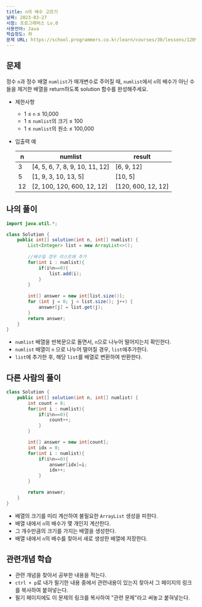 ```yaml
---
title: n의 배수 고르기
날짜: 2023-03-27
시험: 프로그래머스 Lv.0
사용언어: Java
학습정도: 하
문제 URL: https://school.programmers.co.kr/learn/courses/30/lessons/120905
---
```

## 문제

정수 `n`과 정수 배열 `numlist`가 매개변수로 주어질 때, `numlist`에서 `n`의 배수가 아닌 수들을 제거한 배열을 return하도록 solution 함수를 완성해주세요.

- 제한사항
    - 1 ≤ `n` ≤ 10,000
    - 1 ≤ `numlist`의 크기 ≤ 100
    - 1 ≤ `numlist`의 원소 ≤ 100,000
- 입출력 예
    
    
    | n | numlist | result |
    | --- | --- | --- |
    | 3 | [4, 5, 6, 7, 8, 9, 10, 11, 12] | [6, 9, 12] |
    | 5 | [1, 9, 3, 10, 13, 5] | [10, 5] |
    | 12 | [2, 100, 120, 600, 12, 12] | [120, 600, 12, 12] |

## 나의 풀이

```java
import java.util.*;

class Solution {
    public int[] solution(int n, int[] numlist) {
        List<Integer> list = new ArrayList<>();
        
        //배수일 경우 리스트에 추가
        for(int i : numlist){
            if(i%n==0){
                list.add(i);
            }
        }
        
        int[] answer = new int[list.size()];
        for (int j = 0; j < list.size(); j++) {
            answer[j] = list.get(j);
        }
        return answer;
    }
}
```

- `numlist` 배열을 반복문으로 돌면서, `n`으로 나누어 떨어지는지 확인한다.
- `numlist` 배열이 `n` 으로 나누어 떨어질 경우, `list`에추가한다.
- `list`에 추가한 후, 해당 `list`를 배열로 변환하여 반환한다.

## 다른 사람의 풀이

```java
class Solution {
    public int[] solution(int n, int[] numlist) {
        int count = 0;
        for(int i : numlist){
            if(i%n==0){
                count++;
            }
        }

        int[] answer = new int[count];
        int idx = 0;
        for(int i : numlist){
            if(i%n==0){
                answer[idx]=i;
                idx++;
            }
        }

        return answer;
    }
}
```

- 배열의 크기를 미리 계산하여 불필요한 `ArrayList` 생성을 피한다.
- 배열 내에서 `n`의 배수가 몇 개인지 계산한다.
- 그 개수만큼의 크기를 가지는 배열을 생성한다.
- 배열 내에서 `n`의 배수를 찾아서 새로 생성한 배열에 저장한다.

## 관련개념 학습

- 관련 개념을 찾아서 공부한 내용을 적는다.
- `ctrl + p`로 내가 필기한 내용 중에서 관련내용이 있는지 찾아서 그 페이지의 링크를 복사하여 붙혀넣는다.
- 필기 페이지에도 이 문제의 링크를 복사하여 "관련 문제"라고 써놓고 붙혀넣는다.